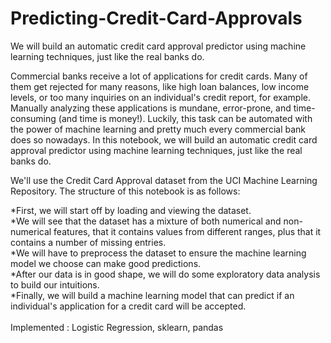 # Predicting-Credit-Card-Approvals
We will build an automatic credit card approval predictor using machine learning techniques, just like the real banks do.

Commercial banks receive a lot of applications for credit cards. Many of them get rejected for many reasons, like high loan balances, low income levels, or too many inquiries on an individual's credit report, for example. Manually analyzing these applications is mundane, error-prone, and time-consuming (and time is money!). Luckily, this task can be automated with the power of machine learning and pretty much every commercial bank does so nowadays. In this notebook, we will build an automatic credit card approval predictor using machine learning techniques, just like the real banks do.

We'll use the Credit Card Approval dataset from the UCI Machine Learning Repository. The structure of this notebook is as follows:

*First, we will start off by loading and viewing the dataset.<br>
*We will see that the dataset has a mixture of both numerical and non-numerical features, that it contains values from different ranges, plus that it contains a number of missing entries.<br>
*We will have to preprocess the dataset to ensure the machine learning model we choose can make good predictions.<br>
*After our data is in good shape, we will do some exploratory data analysis to build our intuitions.<br>
*Finally, we will build a machine learning model that can predict if an individual's application for a credit card will be accepted. 
<br>
<br>
Implemented : Logistic Regression, sklearn, pandas
